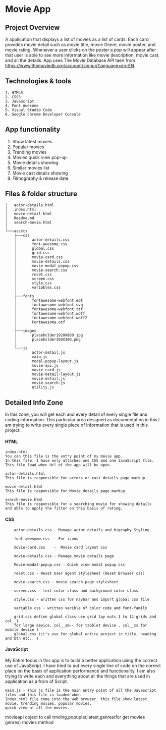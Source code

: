 # Movie App

## Project Overview
A application that displays a list of movies as a list of cards. Each card provides movie detail such as movie title, movie Genre, movie poster, and movie rating. Whenever a user clicks on the poster a pop will appear after that user is able to see more information like movie description, movie cast, and all the details. App uses The Movie Database API taen from https://www.themoviedb.org/account/signup?language=en-EN.

## Technologies & tools 
    1. HTML5
    2. CSS3
    3. JavaScript
    4. Font Awesome
    5. Visual Studio Code
    6. Google Chrome Developer Console
    
 ## App functionality
1. Show latest movies
2. Popular movies
3. Trending movies
4. Movies quick view pop-up
5. Movie details showing
6. Similar movies list
7. Movie cast details showing
8. Filmography & release date

## Files & folder structure
    │   actor-details.html
    │   index.html
    │   movie-detail.html
    │   Readme.md
    │   search-movie.html
    │
    └───assets
        ├───css
        │       actor-details.css
        │       font-awesome.css
        │       global.css
        │       grid.css
        │       movie-card.css
        │       movie-details.css
        │       movie-modal-popup.css
        │       movie-search.css
        │       reset.css
        │       screen.css
        │       style.css
        │       variables.css
        │
        ├───fonts
        │       fontawesome-webfont.eot
        │       fontawesome-webfont.svg
        │       fontawesome-webfont.ttf
        │       fontawesome-webfont.woff
        │       fontawesome-webfont.woff2
        │       FontAwesome.otf
        │
        ├───images
        │       placeholder1920X800.jpg
        │       placeholder300X300.png
        │
        └───js
                actor-detail.js
                main.js
                modal-popup-layout.js
                movie-api.js
                movie-card.js
                movie-detail-layout.js
                movie-detail.js
                movie-search.js
                utility.js
                
## Detailed Info Zone
In this zone, you will get each and every detail of every single file and coding information. This particular area designed as documentation in this I am trying to write every single piece of information that is used in this project.
#### HTML
    index.html 
    You can this file is the entry point of my movie app. 
    In this file, I have only attached one CSS and one JavaScript file.     
    This file load when Url of the app will be open.
    
    actor-details.html 
    This file is responsible for actors or cast details page markup.
    
    movie-detail.html
    This file is responsible for Movie details page markup.
    
    search-movie.html
    This file is responsible for a searching movie for showing details 
    and able to apply the filter on this basis of rating.

#### CSS

        actor-details.css - Manage actor details and bigraphy Styling.
        
        font-awesome.css  - For icons
        
        movie-card.css    -  Movie card layout css
        
        movie-details.css - Manage movie details page
        
        Movie-modal-popup.css - Quick view modal popup css
        
        reset.css - Reset User agent stylesheet (Reset Browser css)
        
        movie-search.css - movie search page stylesheet
        
        screen.css - text-color class and background color class
        
        style.css - written css for navbar and import global css file
        
        variable.css - written varible of color code and font-family
        
        grid.css define global class use grid lay outs 1 to 12 grids and col__1 
        for large device, col__sm-- for tabblet device , col__xs for mobile device )
        global.css (it's use for global entire project in title, heading and btn etc.. )

#### JavaScript

My Entire focus in this app is to build a better application using the correct use of JavaScript. I have tried to put every single line of code on the correct place on the basis of application performance and functionality. I am also trying to write each and everything about all the things that are used in application as a from of Script.

    main.js - This js file is the main entry point of all the JavaScript files and this file is loaded when
    Index.html file come into the web browser. this file show latest movie, trending movies, popular movies, 
    quick-view of all the movies.

movieapi object to call trnding,popuplar,latest,genres(for get movies genres) movies method





        
